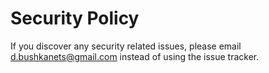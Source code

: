 # Security Policy

If you discover any security related issues, please email d.bushkanets@gmail.com instead of using the issue tracker.
